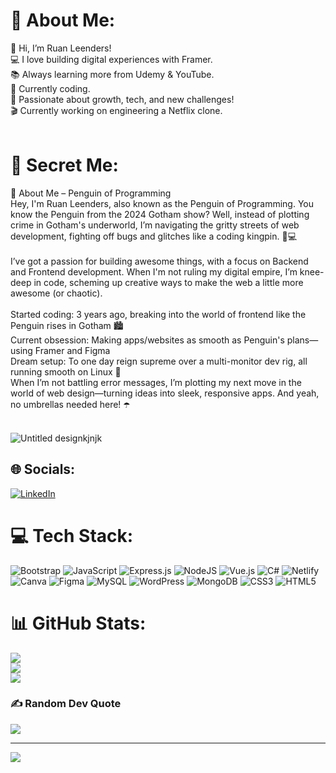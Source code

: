# 💫 About Me:
👋 Hi, I’m Ruan Leenders!<br>💻 I love building digital experiences with Framer.<br>📚 Always learning more from Udemy & YouTube.<br>🚀 Currently coding.<br>🎯 Passionate about growth, tech, and new challenges!<br>🎬 Currently working on engineering a Netflix clone.<br><br>
# 💫 Secret Me:
🐧 About Me – Penguin of Programming<br>Hey, I'm Ruan Leenders, also known as the Penguin of Programming. You know the Penguin from the 2024 Gotham show? Well, instead of plotting crime in Gotham's underworld, I’m navigating the gritty streets of web development, fighting off bugs and glitches like a coding kingpin. 🐧💻<br><br>I’ve got a passion for building awesome things, with a focus on Backend and Frontend development. When I'm not ruling my digital empire, I’m knee-deep in code, scheming up creative ways to make the web a little more awesome (or chaotic).<br><br>Started coding: 3 years ago, breaking into the world of frontend like the Penguin rises in Gotham 🏙️<br>Current obsession: Making apps/websites as smooth as Penguin's plans—using Framer and Figma<br>Dream setup: To one day reign supreme over a multi-monitor dev rig, all running smooth on Linux 🐧<br>When I’m not battling error messages, I’m plotting my next move in the world of web design—turning ideas into sleek, responsive apps. And yeah, no umbrellas needed here! ☂️<br><br>

![Untitled designkjnjk](https://github.com/user-attachments/assets/0a8f878d-6a3e-4912-b829-9e044abf7b7b)

## 🌐 Socials:
[![LinkedIn](https://img.shields.io/badge/LinkedIn-%230077B5.svg?logo=linkedin&logoColor=white)](https://linkedin.com/in/RuanLeenders) 

# 💻 Tech Stack:
![Bootstrap](https://img.shields.io/badge/bootstrap-%238511FA.svg?style=for-the-badge&logo=bootstrap&logoColor=white) ![JavaScript](https://img.shields.io/badge/javascript-%23323330.svg?style=for-the-badge&logo=javascript&logoColor=%23F7DF1E) ![Express.js](https://img.shields.io/badge/express.js-%23404d59.svg?style=for-the-badge&logo=express&logoColor=%2361DAFB) ![NodeJS](https://img.shields.io/badge/node.js-6DA55F?style=for-the-badge&logo=node.js&logoColor=white) ![Vue.js](https://img.shields.io/badge/vue.js-%2335495e.svg?style=for-the-badge&logo=vuedotjs&logoColor=%234FC08D) ![C#](https://img.shields.io/badge/c%23-%23239120.svg?style=for-the-badge&logo=csharp&logoColor=white) ![Netlify](https://img.shields.io/badge/netlify-%23000000.svg?style=for-the-badge&logo=netlify&logoColor=#00C7B7) ![Canva](https://img.shields.io/badge/Canva-%2300C4CC.svg?style=for-the-badge&logo=Canva&logoColor=white) ![Figma](https://img.shields.io/badge/figma-%23F24E1E.svg?style=for-the-badge&logo=figma&logoColor=white) ![MySQL](https://img.shields.io/badge/mysql-4479A1.svg?style=for-the-badge&logo=mysql&logoColor=white) ![WordPress](https://img.shields.io/badge/WordPress-%23117AC9.svg?style=for-the-badge&logo=WordPress&logoColor=white) ![MongoDB](https://img.shields.io/badge/MongoDB-%234ea94b.svg?style=for-the-badge&logo=mongodb&logoColor=white) ![CSS3](https://img.shields.io/badge/css3-%231572B6.svg?style=for-the-badge&logo=css3&logoColor=white) ![HTML5](https://img.shields.io/badge/html5-%23E34F26.svg?style=for-the-badge&logo=html5&logoColor=white)
# 📊 GitHub Stats:
![](https://github-readme-stats.vercel.app/api?username=RuanLxxnders&theme=radical&hide_border=false&include_all_commits=true&count_private=true)<br/>
![](https://github-readme-streak-stats.herokuapp.com/?user=RuanLxxnders&theme=radical&hide_border=false)<br/>
![](https://github-readme-stats.vercel.app/api/top-langs/?username=RuanLxxnders&theme=radical&hide_border=false&include_all_commits=true&count_private=true&layout=compact)

### ✍️ Random Dev Quote
![](https://quotes-github-readme.vercel.app/api?type=horizontal&theme=radical)

---
[![](https://visitcount.itsvg.in/api?id=RuanLxxnders&icon=0&color=0)](https://visitcount.itsvg.in)

<!-- Proudly created with GPRM ( https://gprm.itsvg.in ) -->
